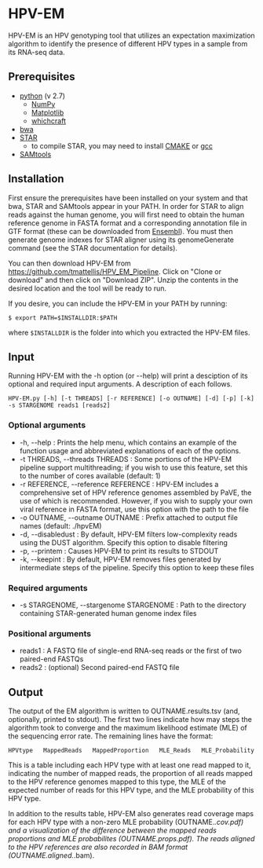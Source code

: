 # HPV-EM

HPV-EM is an HPV genotyping tool that utilizes an expectation maximization algorithm to identify the presence of different HPV types in a sample from its RNA-seq data. 

## Prerequisites
  - [python](https://www.python.org/) (v 2.7)
    - [NumPy](http://http://www.numpy.org/)
    - [Matplotlib](https://matplotlib.org/)
    - [whichcraft](https://pypi.org/project/whichcraft/)
  - [bwa](http://bio-bwa.sourceforge.net/)
  - [STAR](https://github.com/alexdobin/STAR)
    - to compile STAR, you may need to install [CMAKE](https://cmake.org/) or [gcc](https://gcc.gnu.org/)
  - [SAMtools](http://samtools.sourceforge.net/)
  
## Installation
First ensure the prerequisites have been installed on your system and that bwa, STAR and SAMtools appear in your PATH.  In order for STAR to align reads against the human genome, you will first need to obtain the human reference genome in FASTA format and a corresponding annotation file in GTF format (these can be downloaded from [Ensembl](https://ensembl.org/Homo_sapiens/Info/Index)).  You must then generate genome indexes for STAR aligner using its genomeGenerate command (see the STAR documentation for details).
  
You can then download HPV-EM from https://github.com/tmattellis/HPV_EM_Pipeline.  Click on "Clone or download" and then click on "Download ZIP".  Unzip the contents in the desired location and the tool will be ready to run.

If you desire, you can include the HPV-EM in your PATH by running:
```
$ export PATH=$INSTALLDIR:$PATH
```
where `$INSTALLDIR` is the folder into which you extracted the HPV-EM files.
  
  
## Input
Running HPV-EM with the -h option (or --help) will print a desciption of its optional and required input arguments.  A description of each follows.
```
HPV-EM.py [-h] [-t THREADS] [-r REFERENCE] [-o OUTNAME] [-d] [-p] [-k] -s STARGENOME reads1 [reads2]
```
### Optional arguments
- -h, --help : Prints the help menu, which contains an example of the function usage and abbreviated explanations of each of the options.
- -t THREADS, --threads THREADS : Some portions of the HPV-EM pipeline support multithreading; if you wish to use this feature, set this to the number of cores available (default: 1)
- -r REFERENCE, --reference REFERENCE : HPV-EM includes a comprehensive set of HPV reference genomes assembled by PaVE, the use of which is recommended.  However, if you wish to supply your own viral reference in FASTA format, use this option with the path to the file
- -o OUTNAME, --outname OUTNAME : Prefix attached to output file names (default: ./hpvEM)
- -d, --disabledust : By default, HPV-EM filters low-complexity reads using the DUST algorithm.  Specify this option to disable filtering
- -p, --printem : Causes HPV-EM to print its results to STDOUT
- -k, --keepint : By default, HPV-EM removes files generated by intermediate steps of the pipeline. Specify this option to keep these files

### Required arguments
- -s STARGENOME, --stargenome STARGENOME : Path to the directory containing STAR-generated human genome index files

### Positional arguments
- reads1 : A FASTQ file of single-end RNA-seq reads or the first of two paired-end FASTQs
- reads2 : (optional) Second paired-end FASTQ file

## Output
  The output of the EM algorithm is written to OUTNAME.results.tsv (and, optionally, printed to stdout).  The first two lines indicate how may steps the algorithm took to converge and the maximum likelihood estimate (MLE) of the sequencing error rate.  The remaining lines have the format:
  
```
HPVtype   MappedReads   MappedProportion   MLE_Reads   MLE_Probability
```
This is a table including each HPV type with at least one read mapped to it, indicating the number of mapped reads, the proportion of all reads mapped to the HPV reference genomes mapped to this type, the MLE of the expected number of reads for this HPV type, and the MLE probability of this HPV type.

In addition to the results table, HPV-EM also generates read coverage maps for each HPV type with a non-zero MLE probability (OUTNAME.*.cov.pdf) and a visualization of the difference between the mapped reads proportions and MLE probabilites (OUTNAME.props.pdf).  The reads aligned to the HPV references are also recorded in BAM format (OUTNAME.aligned.*.bam).
